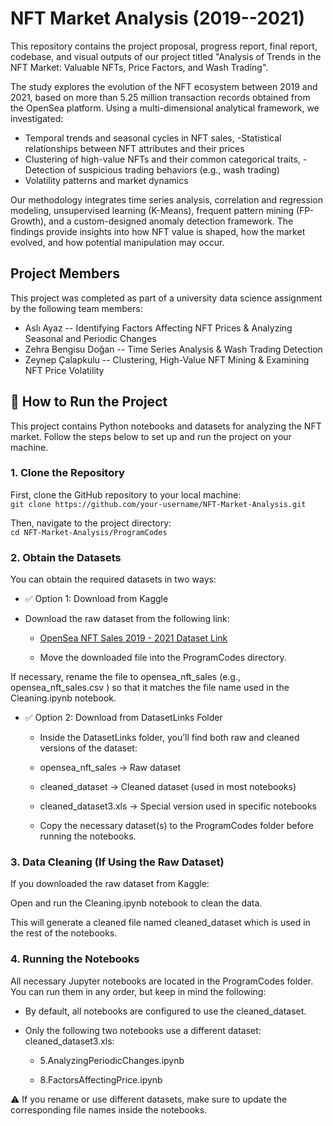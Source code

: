 # NFT Market Analysis (2019--2021)
This repository contains the project
proposal, progress report, final report, codebase, and visual outputs of
our project titled "Analysis of Trends in the NFT Market: Valuable NFTs,
Price Factors, and Wash Trading".

The study explores the evolution of the NFT ecosystem between 2019 and
2021, based on more than 5.25 million transaction records obtained from
the OpenSea platform. Using a multi-dimensional analytical framework, we
investigated:

- Temporal trends and seasonal cycles in NFT sales, -Statistical
relationships between NFT attributes and their prices
- Clustering of high-value NFTs and their common categorical traits, -Detection of
suspicious trading behaviors (e.g., wash trading)
- Volatility patterns and market dynamics

Our methodology integrates time series analysis, correlation and
regression modeling, unsupervised learning (K-Means), frequent pattern
mining (FP-Growth), and a custom-designed anomaly detection framework.
The findings provide insights into how NFT value is shaped, how the
market evolved, and how potential manipulation may occur.

## Project Members 
This project was completed as part of a university data
science assignment by the following team members:

- Aslı Ayaz -- Identifying Factors Affecting NFT Prices & Analyzing Seasonal and Periodic Changes 
- Zehra Bengisu Doğan -- Time Series Analysis & Wash Trading Detection 
- Zeynep Çalapkulu -- Clustering, High-Value NFT Mining & Examining NFT Price Volatility  



  
## 🔧 How to Run the Project
This project contains Python notebooks and datasets for analyzing the NFT market. Follow the steps below to set up and run the project on your machine.

### 1. Clone the Repository
First, clone the GitHub repository to your local machine:  
`git clone https://github.com/your-username/NFT-Market-Analysis.git`  
  
Then, navigate to the project directory:  
```cd NFT-Market-Analysis/ProgramCodes```  


### 2. Obtain the Datasets
You can obtain the required datasets in two ways:

- ✅ Option 1: Download from Kaggle
* Download the raw dataset from the following link:

  * [ OpenSea NFT Sales 2019 - 2021 Dataset Link ](https://www.kaggle.com/datasets/bryanw26/opensea-nft-sales-2019-2021/code)

  * Move the downloaded file into the ProgramCodes directory.

If necessary, rename the file to opensea_nft_sales (e.g., opensea_nft_sales.csv ) so that it matches the file name used in the Cleaning.ipynb notebook.

- ✅ Option 2: Download from DatasetLinks Folder
  * Inside the DatasetLinks folder, you’ll find both raw and cleaned versions of the dataset:

  * opensea_nft_sales → Raw dataset

  * cleaned_dataset → Cleaned dataset (used in most notebooks)

  * cleaned_dataset3.xls → Special version used in specific notebooks

  * Copy the necessary dataset(s) to the ProgramCodes folder before running the notebooks.


### 3. Data Cleaning (If Using the Raw Dataset)
If you downloaded the raw dataset from Kaggle:

Open and run the Cleaning.ipynb notebook to clean the data.

This will generate a cleaned file named cleaned_dataset which is used in the rest of the notebooks.


### 4. Running the Notebooks
All necessary Jupyter notebooks are located in the ProgramCodes folder. You can run them in any order, but keep in mind the following:

* By default, all notebooks are configured to use the cleaned_dataset.

* Only the following two notebooks use a different dataset: cleaned_dataset3.xls:

  * 5.AnalyzingPeriodicChanges.ipynb

  * 8.FactorsAffectingPrice.ipynb

⚠️ If you rename or use different datasets, make sure to update the corresponding file names inside the notebooks.  
  


